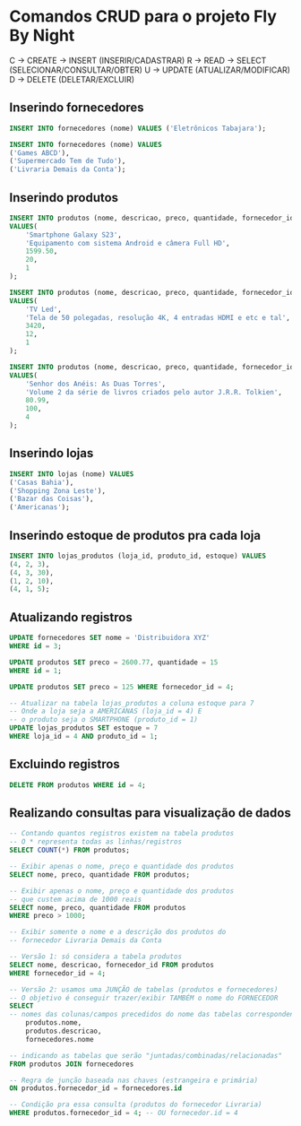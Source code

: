 # Comandos CRUD para o projeto Fly By Night

C -> CREATE -> INSERT (INSERIR/CADASTRAR)
R -> READ -> SELECT (SELECIONAR/CONSULTAR/OBTER)
U -> UPDATE (ATUALIZAR/MODIFICAR)
D -> DELETE (DELETAR/EXCLUIR)

## Inserindo fornecedores

```sql
INSERT INTO fornecedores (nome) VALUES ('Eletrônicos Tabajara');

INSERT INTO fornecedores (nome) VALUES
('Games ABCD'),
('Supermercado Tem de Tudo'),
('Livraria Demais da Conta');
```

## Inserindo produtos

```sql
INSERT INTO produtos (nome, descricao, preco, quantidade, fornecedor_id)
VALUES(
    'Smartphone Galaxy S23',
    'Equipamento com sistema Android e câmera Full HD',
    1599.50,
    20,
    1
);

INSERT INTO produtos (nome, descricao, preco, quantidade, fornecedor_id)
VALUES(
    'TV Led',
    'Tela de 50 polegadas, resolução 4K, 4 entradas HDMI e etc e tal',
    3420,
    12,
    1
);

INSERT INTO produtos (nome, descricao, preco, quantidade, fornecedor_id)
VALUES(
    'Senhor dos Anéis: As Duas Torres',
    'Volume 2 da série de livros criados pelo autor J.R.R. Tolkien',
    80.99,
    100,
    4
);
```

## Inserindo lojas

```sql
INSERT INTO lojas (nome) VALUES
('Casas Bahia'),
('Shopping Zona Leste'),
('Bazar das Coisas'),
('Americanas');
```

## Inserindo estoque de produtos pra cada loja

```sql
INSERT INTO lojas_produtos (loja_id, produto_id, estoque) VALUES
(4, 2, 3),
(4, 3, 30),
(1, 2, 10),
(4, 1, 5);
```

## Atualizando registros

```sql
UPDATE fornecedores SET nome = 'Distribuidora XYZ'
WHERE id = 3;

UPDATE produtos SET preco = 2600.77, quantidade = 15
WHERE id = 1;

UPDATE produtos SET preco = 125 WHERE fornecedor_id = 4;

-- Atualizar na tabela lojas_produtos a coluna estoque para 7
-- Onde a loja seja a AMERICANAS (loja_id = 4) E
-- o produto seja o SMARTPHONE (produto_id = 1)
UPDATE lojas_produtos SET estoque = 7
WHERE loja_id = 4 AND produto_id = 1;
```

## Excluindo registros

```sql
DELETE FROM produtos WHERE id = 4;
```

## Realizando consultas para visualização de dados

```sql
-- Contando quantos registros existem na tabela produtos
-- O * representa todas as linhas/registros
SELECT COUNT(*) FROM produtos;

-- Exibir apenas o nome, preço e quantidade dos produtos
SELECT nome, preco, quantidade FROM produtos;

-- Exibir apenas o nome, preço e quantidade dos produtos
-- que custem acima de 1000 reais
SELECT nome, preco, quantidade FROM produtos
WHERE preco > 1000;

-- Exibir somente o nome e a descrição dos produtos do
-- fornecedor Livraria Demais da Conta

-- Versão 1: só considera a tabela produtos
SELECT nome, descricao, fornecedor_id FROM produtos
WHERE fornecedor_id = 4;

-- Versão 2: usamos uma JUNÇÃO de tabelas (produtos e fornecedores)
-- O objetivo é conseguir trazer/exibir TAMBÉM o nome do FORNECEDOR
SELECT 
-- nomes das colunas/campos precedidos do nome das tabelas correspondentes
    produtos.nome, 
    produtos.descricao, 
    fornecedores.nome

-- indicando as tabelas que serão "juntadas/combinadas/relacionadas"    
FROM produtos JOIN fornecedores

-- Regra de junção baseada nas chaves (estrangeira e primária)
ON produtos.fornecedor_id = fornecedores.id

-- Condição pra essa consulta (produtos do fornecedor Livraria)
WHERE produtos.fornecedor_id = 4; -- OU fornecedor.id = 4
```




